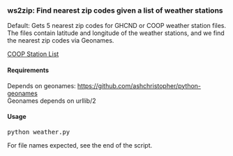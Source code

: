 ### ws2zip: Find nearest zip codes given a list of weather stations

Default: Gets 5 nearest zip codes for GHCND or COOP weather station files. The files contain latitude and longitude of the weather stations, and we find the nearest zip codes via Geonames.

[COOP Station List](http://www.ncdc.noaa.gov/homr/reports/platforms;jsessionid=794891457456A71118A5D0D81CA80100)

#### Requirements
Depends on geonames: https://github.com/ashchristopher/python-geonames  
Geonames depends on urllib/2

#### Usage
<pre>python weather.py</pre>

For file names expected, see the end of the script.

